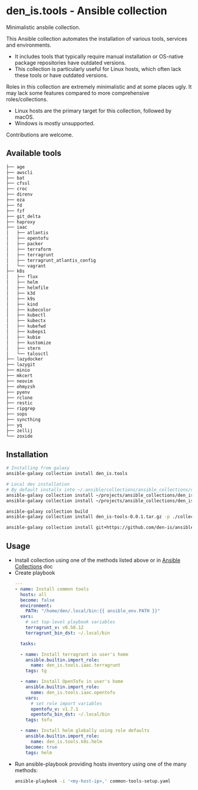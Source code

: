 # den_is.tools - Ansible collection

Minimalistic  ansbile collection.

This Ansible collection automates the installation of various tools, services and environments.

- It includes tools that typically require manual installation or OS-native package repositories have outdated versions.
- This collection is particularly useful for Linux hosts, which often lack these tools or have outdated versions.

Roles in this collection are extremely minimalistic and at some places ugly.
It may lack some features compared to more comprehensive roles/collections.

- Linux hosts are the primary target for this collection, followed by macOS.
- Windows is mostly unsupported.

Contributions are welcome.

## Available tools
```sh
├── age
├── awscli
├── bat
├── cfssl
├── croc
├── direnv
├── eza
├── fd
├── fzf
├── git_delta
├── haproxy
├── iaac
│   ├── atlantis
│   ├── opentofu
│   ├── packer
│   ├── terraform
│   ├── terragrunt
│   ├── terragrunt_atlantis_config
│   └── vagrant
├── k8s
│   ├── flux
│   ├── helm
│   ├── helmfile
│   ├── k3d
│   ├── k9s
│   ├── kind
│   ├── kubecolor
│   ├── kubectl
│   ├── kubectx
│   ├── kubefwd
│   ├── kubeps1
│   ├── kubie
│   ├── kustomize
│   ├── stern
│   └── talosctl
├── lazydocker
├── lazygit
├── minio
├── mkcert
├── neovim
├── ohmyzsh
├── pyenv
├── rclone
├── restic
├── ripgrep
├── sops
├── syncthing
├── yq
├── zellij
└── zoxide
```

## Installation

```sh
# Installing from galaxy
ansible-galaxy collection install den_is.tools

# Local dev installation
# By default installs into ~/.ansible/collections/ansible_collections/den_is/tools
ansible-galaxy collection install ~/projects/ansible_collections/den_is/tools
ansible-galaxy collection install ~/projects/ansible_collections/den_is/tools --upgrade

ansible-galaxy collection build
ansible-galaxy collection install den_is-tools-0.0.1.tar.gz -p ./collections

ansible-galaxy collection install git+https://github.com/den-is/ansible-collection-tools.git
```

## Usage
- Install collection using one of the methods listed above or in [Ansible Collections](https://docs.ansible.com/ansible/latest/collections_guide/collections_installing.html) doc
- Create playbook
  ```yaml
  ---
  - name: Install common tools
    hosts: all
    become: false
    environment:
      PATH: "/home/den/.local/bin:{{ ansible_env.PATH }}"
    vars:
      # set top-level playbook variables
      terragrunt_v: v0.58.12
      terragrunt_bin_dst: ~/.local/bin

    tasks:

    - name: Install terragrunt in user's home
      ansible.builtin.import_role:
        name: den_is.tools.iaac.terragrunt
      tags: tg

    - name: Install OpenTofu in user's home
      ansible.builtin.import_role:
        name: den_is.tools.iaac.opentofu
      vars:
        # set role import variables
        opentofu_v: v1.7.1
        opentofu_bin_dst: ~/.local/bin
      tags: tofu

    - name: Install helm globally using role defaults
      ansible.builtin.import_role:
        name: den_is.tools.k8s.helm
      become: true
      tags: helm
  ```
- Run ansible-playbook providing hosts inventory using one of the many methods:
  ```sh
  ansible-playbook -i '<my-host-ip>,' common-tools-setup.yaml
  ```

